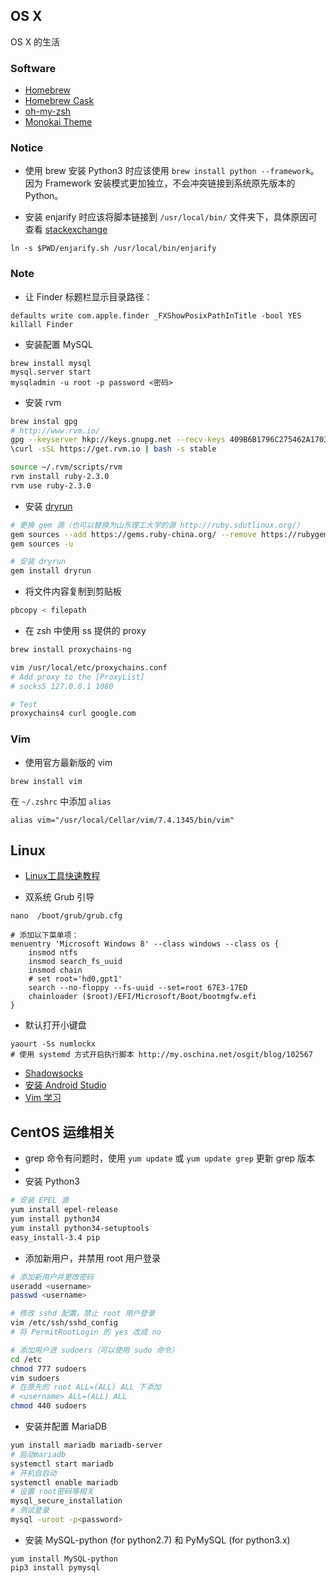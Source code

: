 ## OS X
OS X 的生活

### Software
- [Homebrew](http://brew.sh)
- [Homebrew Cask](http://caskroom.io)
- [oh-my-zsh](https://github.com/robbyrussell/oh-my-zsh)
- [Monokai Theme](https://github.com/stephenway/monokai.terminal)


### Notice
- 使用 brew 安装 Python3 时应该使用 `brew install python --framework`。因为 Framework 安装模式更加独立，不会冲突链接到系统原先版本的 Python。

- 安装 enjarify 时应该将脚本链接到 `/usr/local/bin/` 文件夹下，具体原因可查看 [stackexchange](http://apple.stackexchange.com/questions/196224/unix-ln-s-command-not-permitted-in-osx-el-capitan-beta3)
```
ln -s $PWD/enjarify.sh /usr/local/bin/enjarify
```


### Note
- 让 Finder 标题栏显示目录路径：
```
defaults write com.apple.finder _FXShowPosixPathInTitle -bool YES 
killall Finder
```

- 安装配置 MySQL
```
brew install mysql
mysql.server start
mysqladmin -u root -p password <密码>
```

- 安装 rvm
```sh
brew instal gpg
# http://www.rvm.io/
gpg --keyserver hkp://keys.gnupg.net --recv-keys 409B6B1796C275462A1703113804BB82D39DC0E3
\curl -sSL https://get.rvm.io | bash -s stable

source ~/.rvm/scripts/rvm
rvm install ruby-2.3.0
rvm use ruby-2.3.0
```

- 安装 [dryrun](https://github.com/cesarferreira/dryrun)
```sh
# 更换 gem 源（也可以替换为山东理工大学的源 http://ruby.sdutlinux.org/）
gem sources --add https://gems.ruby-china.org/ --remove https://rubygems.org/
gem sources -u

# 安装 dryrun
gem install dryrun
```

- 将文件内容复制到剪贴板
``` sh
pbcopy < filepath
```

- 在 zsh 中使用 ss 提供的 proxy
``` sh
brew install proxychains-ng

vim /usr/local/etc/proxychains.conf
# Add proxy to the [ProxyList]
# socks5 127.0.0.1 1080

# Test
proxychains4 curl google.com
```


### Vim
- 使用官方最新版的 vim
```
brew install vim
```
在 `~/.zshrc` 中添加 `alias`
```
alias vim="/usr/local/Cellar/vim/7.4.1345/bin/vim"
```


## Linux

- [Linux工具快速教程](http://linuxtools-rst.readthedocs.org/zh_CN/latest/index.html)

- 双系统 Grub 引导
```
nano  /boot/grub/grub.cfg

# 添加以下菜单项：
menuentry 'Microsoft Windows 8' --class windows --class os {
	insmod ntfs
	insmod search_fs_uuid
	insmod chain
	# set root='hd0,gpt1'
	search --no-floppy --fs-uuid --set=root 67E3-17ED
	chainloader ($root)/EFI/Microsoft/Boot/bootmgfw.efi
}
```


- 默认打开小键盘   
```
yaourt -Ss numlockx
# 使用 systemd 方式开启执行脚本 http://my.oschina.net/osgit/blog/102567
```

- [Shadowsocks](https://lc4t.me/arch-ss/)
- [安装 Android Studio](http://alwayswithme.github.io/jekyll/update/2015/08/12/setup-android-in-archlinux.html)
- [Vim 学习](http://ju.outofmemory.cn/entry/79671)


## CentOS 运维相关

- grep 命令有问题时，使用 `yum update` 或 `yum update grep` 更新 grep 版本
- 
- 安装 Python3
```sh
# 安装 EPEL 源
yum install epel-release
yum install python34
yum install python34-setuptools
easy_install-3.4 pip
```

- 添加新用户，并禁用 root 用户登录
```sh
# 添加新用户并更改密码
useradd <username>
passwd <username>

# 修改 sshd 配置，禁止 root 用户登录
vim /etc/ssh/sshd_config
# 将 PermitRootLogin 的 yes 改成 no

# 添加用户进 sudoers（可以使用 sudo 命令）
cd /etc
chmod 777 sudoers
vim sudoers
# 在原先的 root ALL=(ALL) ALL 下添加
# <username> ALL=(ALL) ALL
chmod 440 sudoers
```

- 安装并配置 MariaDB
```sh
yum install mariadb mariadb-server
# 启动mariadb
systemctl start mariadb
# 开机自启动
systemctl enable mariadb
# 设置 root密码等相关
mysql_secure_installation
# 测试登录
mysql -uroot -p<password>
```

- 安装 MySQL-python (for python2.7) 和 PyMySQL (for python3.x)
```
yum install MySQL-python
pip3 install pymysql
```

